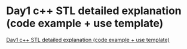 # Day1 c++ STL detailed explanation (code example + use template)
[Day1 c++ STL detailed explanation (code example + use template)](https://aiwithcloud.com/2022/09/19/day1_c_stl_detailed_explanation_code_example__use_template/)